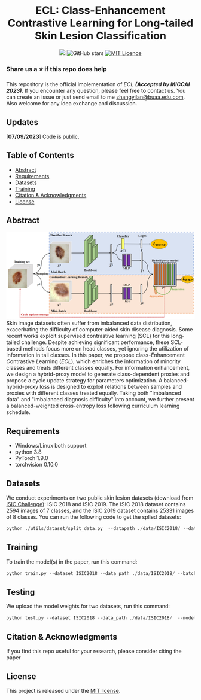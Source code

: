 <div align="center">

<h1>ECL: Class-Enhancement Contrastive Learning for Long-tailed Skin Lesion Classification</h1>

![](https://komarev.com/ghpvc/?username=zylbuaaECL&label=visitors)
![GitHub stars](https://badgen.net/github/stars/zylbuaa/ECL)
[![MIT Licence](https://badges.frapsoft.com/os/mit/mit.svg?v=103)](https://opensource.org/licenses/mit-license.php)

</div>

### Share us a :star: if this repo does help

This repository is the official implementation of *ECL* ***(Accepted by MICCAI 2023)***. If you encounter any question, please feel free to contact us. You can create an issue or just send email to me zhangyilan@buaa.edu.com. Also welcome for any idea exchange and discussion.

## Updates

[**07/09/2023**] Code is public.

## Table of Contents

- [Abstract](#Abstract)
- [Requirements](#Requirements)
- [Datasets](#Datasets)
- [Training](#Training)
- [Citation & Acknowledgments](#Citation-&-Acknowledgments)
- [License](#License)

## Abstract
![Our Network Structure](network.png)
Skin image datasets often suffer from imbalanced data distribution, exacerbating the difficulty of computer-aided skin disease diagnosis.  Some recent works exploit supervised contrastive learning (SCL) for this long-tailed challenge. Despite achieving significant performance, these SCL-based methods focus more on head classes, yet ignoring the utilization of information in tail classes. In this paper, we propose class-*E*nhancement *C*ontrastive *L*earning (*ECL*), which enriches the information of minority classes and treats different classes equally. For information enhancement, we design a hybrid-proxy model to generate class-dependent proxies and propose a cycle update strategy for parameters optimization. A balanced-hybrid-proxy loss is designed to exploit relations between samples and proxies with different classes treated equally. Taking both "imbalanced data" and "imbalanced diagnosis difficulty" into account, we further present a balanced-weighted cross-entropy loss following curriculum learning schedule.

## Requirements
- Windows/Linux both support
- python 3.8
- PyTorch 1.9.0
- torchvision 0.10.0

## Datasets
We conduct experiments on two public skin lesion datasets (download from [ISIC Challenge](https://challenge.isic-archive.com/)): ISIC 2018 and ISIC 2019. The ISIC 2018 dataset contains 2594 images of 7 classes, and the ISIC 2019 dataset contains 25331 images of 8 classes.
You can run the following code to get the splied datasets:
```python
python ./utils/dataset/split_data.py  --datapath ./data/ISIC2018/ --dataset ISIC2018
```

## Training
To train the model(s) in the paper, run this command:
```python
python train.py --dataset ISIC2018 --data_path ./data/ISIC2018/ --batch_size 64 --lr 0.002 --epochs 100 --gpu 0 --model_path ./results/ISIC2018/
```

## Testing
We upload the model weights for two datasets, run this command:
```python
python test.py --dataset ISIC2018 --data_path ./data/ISIC2018/  --model_path ./data/ISIC2019/ --log_path <your log path>
```

## Citation & Acknowledgments

If you find this repo useful for your research, please consider citing the paper


## License
This project is released under the [MIT license](LICENSE).
